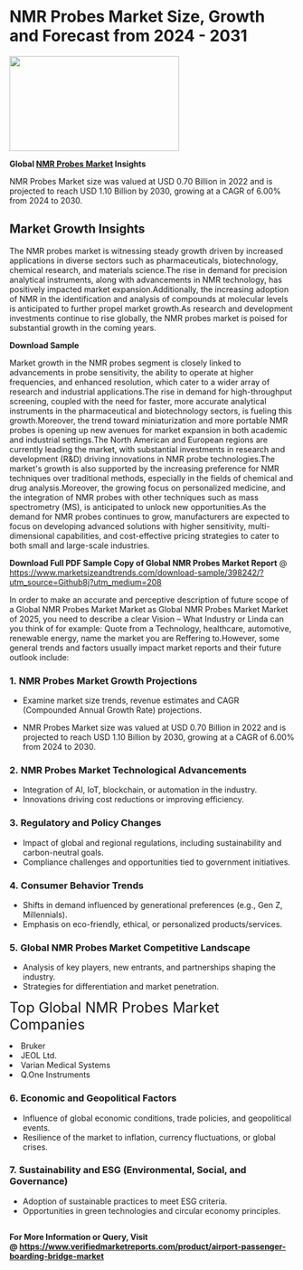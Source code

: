 <H1>NMR Probes Market Size, Growth and Forecast from 2024 - 2031</H1><img class="aligncenter size-medium wp-image-584254" src="https://thirdeyenews.in/wp-content/uploads/2024/09/Global-Market-Research-300x168.jpeg" alt="" width="300" height="168" /><p><strong>Global&nbsp;<a href="https://www.marketsizeandtrends.com/download-sample/398242/?utm_source=Github8j?utm_medium=208">NMR Probes Market</a> Insights</strong></p><p>NMR Probes Market size was valued at USD 0.70 Billion in 2022 and is projected to reach USD 1.10 Billion by 2030, growing at a CAGR of 6.00% from 2024 to 2030.</p><p><h2>Market Growth Insights</h2> <p>The NMR probes market is witnessing steady growth driven by increased applications in diverse sectors such as pharmaceuticals, biotechnology, chemical research, and materials science.The rise in demand for precision analytical instruments, along with advancements in NMR technology, has positively impacted market expansion.Additionally, the increasing adoption of NMR in the identification and analysis of compounds at molecular levels is anticipated to further propel market growth.As research and development investments continue to rise globally, the NMR probes market is poised for substantial growth in the coming years.</p> <p><strong>Download Sample</strong></p> <p>Market growth in the NMR probes segment is closely linked to advancements in probe sensitivity, the ability to operate at higher frequencies, and enhanced resolution, which cater to a wider array of research and industrial applications.The rise in demand for high-throughput screening, coupled with the need for faster, more accurate analytical instruments in the pharmaceutical and biotechnology sectors, is fueling this growth.Moreover, the trend toward miniaturization and more portable NMR probes is opening up new avenues for market expansion in both academic and industrial settings.The North American and European regions are currently leading the market, with substantial investments in research and development (R&D) driving innovations in NMR probe technologies.The market's growth is also supported by the increasing preference for NMR techniques over traditional methods, especially in the fields of chemical and drug analysis.Moreover, the growing focus on personalized medicine, and the integration of NMR probes with other techniques such as mass spectrometry (MS), is anticipated to unlock new opportunities.As the demand for NMR probes continues to grow, manufacturers are expected to focus on developing advanced solutions with higher sensitivity, multi-dimensional capabilities, and cost-effective pricing strategies to cater to both small and large-scale industries.</p> <p><span class=""><strong>Download Full PDF Sample Copy of Global NMR Probes Market Report</strong> @ <a href="https://www.marketsizeandtrends.com/download-sample/398242/?utm_source=Github8j?utm_medium=208" target="_blank">https://www.marketsizeandtrends.com/download-sample/398242/?utm_source=Github8j?utm_medium=208</a></span></p><p>In order to make an accurate and perceptive description of future scope of a Global&nbsp;NMR Probes Market Market as Global&nbsp;NMR Probes Market Market of 2025, you need to describe a clear Vision &ndash; What Industry or Linda can you think of for example: Quote from a Technology, healthcare, automotive, renewable energy, name the market you are Reffering to.However, some general trends and factors usually impact market reports and their future outlook include:</p><h3>1.&nbsp;<strong>NMR Probes Market Growth Projections</strong></h3><ul><li>Examine market size trends, revenue estimates and CAGR (Compounded Annual Growth Rate) projections.</li><li><p>NMR Probes Market size was valued at USD 0.70 Billion in 2022 and is projected to reach USD 1.10 Billion by 2030, growing at a CAGR of 6.00% from 2024 to 2030.</p></li></ul><h3>2.&nbsp;<strong>NMR Probes Market Technological Advancements</strong></h3><ul><li>Integration of AI, IoT, blockchain, or automation in the industry.</li><li>Innovations driving cost reductions or improving efficiency.</li></ul><h3>3.&nbsp;<strong>Regulatory and Policy Changes</strong></h3><ul><li>Impact of global and regional regulations, including sustainability and carbon-neutral goals.</li><li>Compliance challenges and opportunities tied to government initiatives.</li></ul><h3>4.&nbsp;<strong>Consumer Behavior Trends</strong></h3><ul><li>Shifts in demand influenced by generational preferences (e.g., Gen Z, Millennials).</li><li>Emphasis on eco-friendly, ethical, or personalized products/services.</li></ul><h3>5.&nbsp;<strong>Global NMR Probes Market Competitive Landscape</strong></h3><ul><li>Analysis of key players, new entrants, and partnerships shaping the industry.</li><li>Strategies for differentiation and market penetration.</li></ul><p data-pm-slice="1 1 []"><span style="color: inherit; font-family: inherit; font-size: 25px;">Top Global NMR Probes Market Companies</span></p><div class="" data-test-id=""><p><li>Bruker</li><li> JEOL Ltd.</li><li> Varian Medical Systems</li><li> Q.One Instruments</li></p></div><h3>6.&nbsp;<strong>Economic and Geopolitical Factors</strong></h3><ul><li>Influence of global economic conditions, trade policies, and geopolitical events.</li><li>Resilience of the market to inflation, currency fluctuations, or global crises.</li></ul><h3>7.&nbsp;<strong>Sustainability and ESG (Environmental, Social, and Governance)</strong></h3><ul><li>Adoption of sustainable practices to meet ESG criteria.</li><li>Opportunities in green technologies and circular economy principles.</li></ul><h2><strong style="font-size: 14px;">For More Information or Query, Visit @&nbsp;</strong><a style="background-color: #ffffff; font-size: 14px;" href="https://www.marketsizeandtrends.com/report/nmr-probes-market/" target="_blank">https://www.verifiedmarketreports.com/product/airport-passenger-boarding-bridge-market</a></h2>